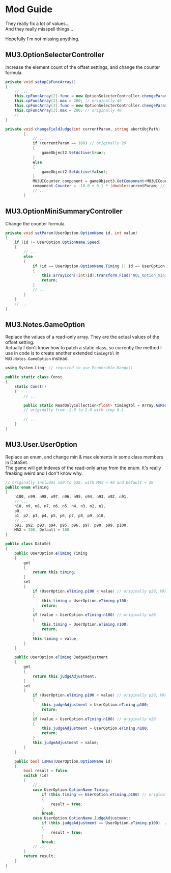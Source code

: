 # Mod Guide

They really fix a lot of values...\
And they really misspell things...

Hopefully I'm not missing anything.

## MU3.OptionSelecterController
Increase the element count of the offset settings, and change the counter formula.
```csharp
private void setupCpFuncArray()
{
    // ...
    this.cpFuncArray[2].func = new OptionSelecterController.chengeParamFunc(this.changeParamJudgeTiming);
    this.cpFuncArray[2].max = 200; // originally 40
    this.cpFuncArray[3].func = new OptionSelecterController.chengeParamFunc(this.changeParamJudgeAdjustment);
    this.cpFuncArray[3].max = 200; // originally 40
    // ...
}
```

```csharp
private void changeFieldJudge(int currentParam, string abortObjPath)
        {
            // ...
            if (currentParam == 100) // originally 20
            {
                gameObject2.SetActive(true);
            }
            else
            {
                gameObject2.SetActive(false);
            }
            MU3UICounter component = gameObject3.GetComponent<MU3UICounter>();
            component.Counter = -10.0 + 0.1 * (double)currentParam; // originally -2.0 + ...
            // ...
        }

```

## MU3.OptionMiniSummaryController
Change the counter formula.
```csharp
private void setParam(UserOption.OptionName id, int value)
{
    if (id != UserOption.OptionName.Speed)
    {
        // ...
        else
        {
            if (id == UserOption.OptionName.Timing || id == UserOption.OptionName.JudgeAdjustment)
            {
                this.arrayIcon[(int)id].transform.Find("NUL_Option_mini_Icon/NUM_DecimalPoint_1keta").GetComponent<MU3UICounter>().Counter = -10.0 + 0.1 * (double)value; // originally -2.0 + ...
                return;
            }
            // ...
        }
    }
    // ...
}
```

## MU3.Notes.GameOption
Replace the values of a read-only array. They are the actual values of the offset setting.\
Actually I don't know how to patch a static class, so currently the method I use in code is to create another extended `timingTbl` in `MU3.Notes.GameOption` instead.
```csharp
using System.Linq; // required to use Enumerable.Range()

public static class Const
{
    static Const()
    {
        // ...

        public static ReadOnlyCollection<float> timingTbl = Array.AsReadOnly<float>((from i in Enumerable.Range(0, 201) select -10f + (float)i * 0.1f).ToArray<float>());
        // originally from -2.0 to 2.0 with step 0.1

        // ...
    }
}
```

## MU3.User.UserOption
Replace an enum, and change min & max elements in some class members in DataSet.\
The game will get indexes of the read-only array from the enum. It's really freaking weird and I don't know why.
```csharp
// originally includes n20 to p20, with MAX = 40 and Default = 20
public enum eTiming
{
    n100, n99, n98, n97, n96, n95, n94, n93, n92, n91,
    // ...
    n10, n9, n8, n7, n6, n5, n4, n3, n2, n1,
    p0,
    p1, p2, p3, p4, p5, p6, p7, p8, p9, p10,
    // ...
    p91, p92, p93, p94, p95, p96, p97, p98, p99, p100,
    MAX = 200, Default = 100
}
```

```csharp
public class DataSet
{
    public UserOption.eTiming Timing
	{
		get
		{
			return this.timing;
		}
		set
		{
			if (UserOption.eTiming.p100 < value) // originally p20, MAX is also ok
			{
				this.timing = UserOption.eTiming.p100;
				return;
			}
			if (value < UserOption.eTiming.n100) // originally n20
			{
				this.timing = UserOption.eTiming.n100;
				return;
			}
			this.timing = value;
		}
	}

    public UserOption.eTiming JudgeAdjustment
	{
		get
		{
			return this.judgeAdjustment;
		}
		set
		{
			if (UserOption.eTiming.p100 < value) // originally p20, MAX is also ok
			{
				this.judgeAdjustment = UserOption.eTiming.p100;
				return;
			}
			if (value < UserOption.eTiming.n100) // originally n20
			{
				this.judgeAdjustment = UserOption.eTiming.n100;
				return;
			}
			this.judgeAdjustment = value;
		}
	}

    public bool isMax(UserOption.OptionName id)
    {
        bool result = false;
        switch (id)
        {
            // ...
            case UserOption.OptionName.Timing:
                if (this.timing == UserOption.eTiming.p100) // originally p20, MAX is also ok
                {
                    result = true;
                }
                break;
            case UserOption.OptionName.JudgeAdjustment:
                if (this.judgeAdjustment == UserOption.eTiming.p100)  // originally p20, MAX is also ok
                {
                    result = true;
                }
                break;
            // ...
        }
        return result;
    }
}
```